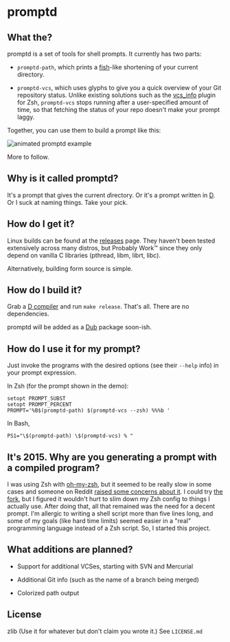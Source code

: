 # promptd

## What the?

promptd is a set of tools for shell prompts.
It currently has two parts:

- `promptd-path`, which prints a [fish](http://fishshell.com/)-like shortening
  of your current directory.

- `promptd-vcs`, which uses glyphs to give you a quick overview of your
  Git repository status.
  Unlike existing solutions such as the
  [vcs_info](http://zsh.sourceforge.net/Doc/Release/User-Contributions.html#Gathering-information-from-version-control-systems)
  plugin for Zsh, `promptd-vcs` stops running after a user-specified amount of
  time, so that fetching the status of your repo doesn't make your prompt laggy.

Together, you can use them to build a prompt like this:

![animated promptd example](http://i.imgur.com/2xhoIus.gif)

More to follow.

## Why is it called promptd?

It's a prompt that gives the current <em>d</em>irectory.
Or it's a prompt written in [D](http://dlang.org).
Or I suck at naming things.
Take your pick.

## How do I get it?

Linux builds can be found at the
[releases](https://github.com/mrkline/promptd/releases) page.
They haven't been tested extensively across many distros,
but Probably Work™ since they only depend on vanilla C libraries
(pthread, libm, librt, libc).

Alternatively, building form source is simple.

## How do I build it?

Grab a [D compiler](http://dlang.org/download.html) and run `make release`.
That's all.
There are no dependencies.

promptd will be added as a [Dub](http://code.dlang.org) package soon-ish.

## How do I use it for my prompt?

Just invoke the programs with the desired options (see their `--help` info)
in your prompt expression.

In Zsh (for the prompt shown in the demo):

```shell
setopt PROMPT_SUBST
setopt PROMPT_PERCENT
PROMPT='%B$(promptd-path) $(promptd-vcs --zsh) %%%b '
```

In Bash,

```shell
PS1="\$(promptd-path) \$(promptd-vcs) % "
```

## It's 2015. Why are you generating a prompt with a compiled program?

I was using Zsh with [oh-my-zsh](https://github.com/robbyrussell/oh-my-zsh),
but it seemed to be really slow in some cases and someone on Reddit
[raised some concerns about it](http://www.reddit.com/r/programming/comments/pvbfp/zsh_a_bash_alternative_thats_easily_customizable/c3smc2d).
I could try [the fork](https://github.com/sorin-ionescu/prezto),
but I figured it wouldn't hurt to slim down my Zsh config
to things I actually use.
After doing that, all that remained was the need for a decent prompt.
I'm allergic to writing a shell script more than five lines long, 
and some of my goals (like hard time limits)
seemed easier in a "real" programming language instead of a Zsh script.
So, I started this project.

## What additions are planned?

- Support for additional VCSes, starting with SVN and Mercurial

- Additional Git info (such as the name of a branch being merged)

- Colorized path output

## License

zlib (Use it for whatever but don't claim you wrote it.)
See `LICENSE.md`
